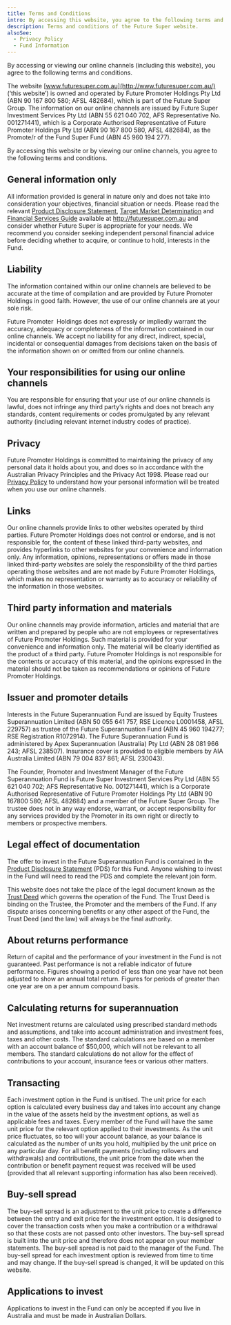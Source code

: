 ```yaml
---
title: Terms and Conditions
intro: By accessing this website, you agree to the following terms and conditions.
description: Terms and conditions of the Future Super website.
alsoSee:
  - Privacy Policy
  - Fund Information
---
```

By accessing or viewing our online channels (including this website), you agree to the following terms and conditions.  

The website [www.futuresuper.com.au](http://www.futuresuper.com.au/) (‘this website’) is owned and operated by Future Promoter Holdings Pty Ltd (ABN 90 167 800 580; AFSL 482684), which is part of the Future Super Group. The information on our online channels are issued by Future Super Investment Services Pty Ltd (ABN 55 621 040 702, AFS Representative No. 001271441), which is a Corporate Authorised Representative of Future Promoter Holdings Pty Ltd (ABN 90 167 800 580, AFSL 482684), as the Promote/r of the Fund Super Fund (ABN 45 960 194 277). 

By accessing this website or by viewing our online channels, you agree to the following terms and conditions. 

## General information only

All information provided is general in nature only and does not take into consideration your objectives, financial situation or needs. Please read the relevant [Product Disclosure Statement](https://www.futuresuper.com.au/pds), [Target Market Determination](https://content.myfuturesuper.com.au/forms-docs/FS_AccumTMD_05102021.pdf) and [Financial Services Guide](https://www.futuresuper.com.au/fsg) available at http://futuresuper.com.au and consider whether Future Super is appropriate for your needs. We recommend you consider seeking independent personal financial advice before deciding whether to acquire, or continue to hold, interests in the Fund.

## Liability

The information contained within our online channels are believed to be accurate at the time of compilation and are provided by Future Promoter Holdings in good faith. However, the use of our online channels are at your sole risk.

Future Promoter  Holdings does not expressly or impliedly warrant the accuracy, adequacy or completeness of the information contained in our online channels. We accept no liability for any direct, indirect, special, incidental or consequential damages from decisions taken on the basis of the information shown on or omitted from our online channels.

## Your responsibilities for using our online channels

You are responsible for ensuring that your use of our online channels is lawful, does not infringe any third party’s rights and does not breach any standards, content requirements or codes promulgated by any relevant authority (including relevant internet industry codes of practice).

## Privacy

Future Promoter Holdings is committed to maintaining the privacy of any personal data it holds about you, and does so in accordance with the Australian Privacy Principles and the Privacy Act 1998. Please read our [Privacy Policy](https://www.myfuturesuper.com.au/privacy-policy/) to understand how your personal information will be treated when you use our online channels.

## Links

Our online channels provide links to other websites operated by third parties. Future Promoter Holdings does not control or endorse, and is not responsible for, the content of these linked third-party websites, and provides hyperlinks to other websites for your convenience and information only. Any information, opinions, representations or offers made in those linked third-party websites are solely the responsibility of the third parties operating those websites and are not made by Future Promoter Holdings, which makes no representation or warranty as to accuracy or reliability of the information in those websites.

## Third party information and materials

Our online channels may provide information, articles and material that are written and prepared by people who are not employees or representatives of Future Promoter Holdings. Such material is provided for your convenience and information only. The material will be clearly identified as the product of a third party. Future Promoter Holdings is not responsible for the contents or accuracy of this material, and the opinions expressed in the material should not be taken as recommendations or opinions of Future Promoter Holdings.

## Issuer and promoter details

Interests in the Future Superannuation Fund are issued by Equity Trustees Superannuation Limited (ABN 50 055 641 757, RSE Licence L0001458, AFSL 229757) as trustee of the Future Superannuation Fund (ABN 45 960 194277; RSE Registration R1072914). The Future Superannuation Fund is administered by Apex Superannuation (Australia) Pty Ltd (ABN 28 081 966 243; AFSL 238507). Insurance cover is provided to eligible members by AIA Australia Limited (ABN 79 004 837 861; AFSL 230043).

The Founder, Promoter and Investment Manager of the Future Superannuation Fund is Future Super Investment Services Pty Ltd (ABN 55 621 040 702; AFS Representative No. 001271441), which is a Corporate Authorised Representative of Future Promoter Holdings Pty Ltd (ABN 90 167800 580; AFSL 482684) and a member of the Future Super Group. The trustee does not in any way endorse, warrant, or accept responsibility for any services provided by the Promoter in its own right or directly to members or prospective members.

## Legal effect of documentation

The offer to invest in the Future Superannuation Fund is contained in the [Product Disclosure Statement](https://www.futuresuper.com.au/pds) (PDS) for this Fund. Anyone wishing to invest in the Fund will need to read the PDS and complete the relevant join form.

This website does not take the place of the legal document known as the [Trust Deed](https://www.futuresuper.com.au/documents-and-forms/#trust-deed) which governs the operation of the Fund. The Trust Deed is binding on the Trustee, the Promoter and the members of the Fund. If any dispute arises concerning benefits or any other aspect of the Fund, the Trust Deed (and the law) will always be the final authority.

## About returns performance

Return of capital and the performance of your investment in the Fund is not guaranteed. Past performance is not a reliable indicator of future performance. Figures showing a period of less than one year have not been adjusted to show an annual total return. Figures for periods of greater than one year are on a per annum compound basis.

## Calculating returns for superannuation

Net investment returns are calculated using prescribed standard methods and assumptions, and take into account administration and investment fees, taxes and other costs. The standard calculations are based on a member with an account balance of $50,000, which will not be relevant to all members. The standard calculations do not allow for the effect of contributions to your account, insurance fees or various other matters. 

## Transacting

Each investment option in the Fund is unitised. The unit price for each option is calculated every business day and takes into account any change in the value of the assets held by the investment options, as well as applicable fees and taxes. Every member of the Fund will have the same unit price for the relevant option applied to their investments. As the unit price fluctuates, so too will your account balance, as your balance is calculated as the number of units you hold, multiplied by the unit price on any particular day. For all benefit payments (including rollovers and withdrawals) and contributions, the unit price from the date when the contribution or benefit payment request was received will be used (provided that all relevant supporting information has also been received).

## Buy-sell spread

The buy-sell spread is an adjustment to the unit price to create a difference between the entry and exit price for the investment option. It is designed to cover the transaction costs when you make a contribution or a withdrawal so that these costs are not passed onto other investors. The buy-sell spread is built into the unit price and therefore does not appear on your member statements. The buy-sell spread is not paid to the manager of the Fund. The buy-sell spread for each investment option is reviewed from time to time and may change. If the buy-sell spread is changed, it will be updated on this website.

## Applications to invest

Applications to invest in the Fund can only be accepted if you live in Australia and must be made in Australian Dollars.